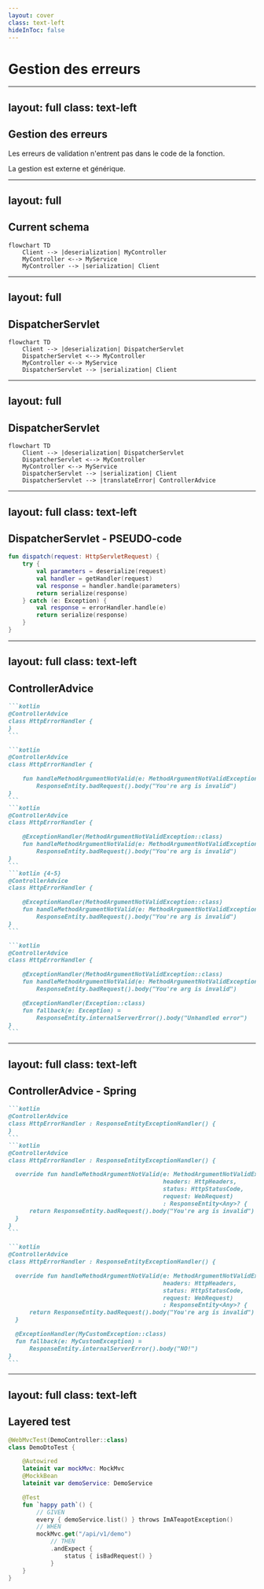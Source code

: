 ```yaml
---
layout: cover
class: text-left
hideInToc: false
---
```


# Gestion des erreurs

---
layout: full
class: text-left
---

## Gestion des erreurs

Les erreurs de validation n'entrent pas dans le code de la fonction.

La gestion est externe et générique.

---
layout: full
---

## Current schema

```mermaid
flowchart TD
    Client --> |deserialization| MyController
    MyController <--> MyService
    MyController --> |serialization| Client
```

<!--
Vision simple d'une application
-->

---
layout: full
---

## DispatcherServlet

```mermaid
flowchart TD
    Client --> |deserialization| DispatcherServlet
    DispatcherServlet <--> MyController
    MyController <--> MyService
    DispatcherServlet --> |serialization| Client
```

<!--
En rentrant un peu dans spring,
il y a une couche pour passer de la servlet au controlleur
-->

---
layout: full
---

## DispatcherServlet

```mermaid
flowchart TD
    Client --> |deserialization| DispatcherServlet
    DispatcherServlet <--> MyController
    MyController <--> MyService
    DispatcherServlet --> |serialization| Client
    DispatcherServlet --> |translateError| ControllerAdvice
```

<!--
Ce dispatcher va gérer les erreurs en s'appuyant sur un ControllerAdvice
-->

---
layout: full
class: text-left
---

## DispatcherServlet - PSEUDO-code

```kotlin
fun dispatch(request: HttpServletRequest) {
    try {
        val parameters = deserialize(request)
        val handler = getHandler(request)
        val response = handler.handle(parameters)
        return serialize(response)
    } catch (e: Exception) {
        val response = errorHandler.handle(e)
        return serialize(response)
    }
}
```

<!--
Autrement dit en pseudo code il fait ca.
C'est une vision très très simplifié.
-->

---
layout: full
class: text-left
---

## ControllerAdvice

````md magic-move
```kotlin
@ControllerAdvice
class HttpErrorHandler {
}
```

```kotlin
@ControllerAdvice
class HttpErrorHandler {

    fun handleMethodArgumentNotValid(e: MethodArgumentNotValidException) =
        ResponseEntity.badRequest().body("You're arg is invalid")
}
```
```kotlin
@ControllerAdvice
class HttpErrorHandler {

    @ExceptionHandler(MethodArgumentNotValidException::class)
    fun handleMethodArgumentNotValid(e: MethodArgumentNotValidException) =
        ResponseEntity.badRequest().body("You're arg is invalid")
}
```
```kotlin {4-5}
@ControllerAdvice
class HttpErrorHandler {

    @ExceptionHandler(MethodArgumentNotValidException::class)
    fun handleMethodArgumentNotValid(e: MethodArgumentNotValidException) =
        ResponseEntity.badRequest().body("You're arg is invalid")
}
```

```kotlin
@ControllerAdvice
class HttpErrorHandler {

    @ExceptionHandler(MethodArgumentNotValidException::class)
    fun handleMethodArgumentNotValid(e: MethodArgumentNotValidException) =
        ResponseEntity.badRequest().body("You're arg is invalid")

    @ExceptionHandler(Exception::class)
    fun fallback(e: Exception) =
        ResponseEntity.internalServerError().body("Unhandled error")
}
```
````

<!--
Un ControllerAdvice est un Bean particulier.
Comme RestController ou @Configuration,
il a son propre cycle de vie.

On peut lui donner des methodes pour lui expliquer comment traiter une exception

Comme le RestController, 
il faut une annotation pour que Spring puisse faire le lien

La gestion, des exceptions, est en entonnoir

On peut traiter les erreurs spécialisées et avoir des couches de traitement de plus en plus génériques
-->

---
layout: full
class: text-left
---

## ControllerAdvice - Spring

````md magic-move
```kotlin
@ControllerAdvice
class HttpErrorHandler : ResponseEntityExceptionHandler() {
}
```
```kotlin
@ControllerAdvice
class HttpErrorHandler : ResponseEntityExceptionHandler() {

  override fun handleMethodArgumentNotValid(e: MethodArgumentNotValidException,
                                            headers: HttpHeaders,
                                            status: HttpStatusCode,
                                            request: WebRequest)
                                            : ResponseEntity<Any>? {
      return ResponseEntity.badRequest().body("You're arg is invalid")
  }
}
```

```kotlin
@ControllerAdvice
class HttpErrorHandler : ResponseEntityExceptionHandler() {

  override fun handleMethodArgumentNotValid(e: MethodArgumentNotValidException,
                                            headers: HttpHeaders,
                                            status: HttpStatusCode,
                                            request: WebRequest)
                                            : ResponseEntity<Any>? {
      return ResponseEntity.badRequest().body("You're arg is invalid")
  }

  @ExceptionHandler(MyCustomException::class)
  fun fallback(e: MyCustomException) =
      ResponseEntity.internalServerError().body("NO!")
}
```
````

<!--
Il est aussi possible d'étendre la gestion par défaut de Spring

Pour ça il faut étendre ResponseEntityExceptionHandler et surcharger les handlers
-->

---
layout: full
class: text-left
---

## Layered test

```kotlin
@WebMvcTest(DemoController::class)
class DemoDtoTest {

    @Autowired
    lateinit var mockMvc: MockMvc
    @MockkBean
    lateinit var demoService: DemoService

    @Test
    fun `happy path`() {
        // GIVEN
        every { demoService.list() } throws ImATeapotException()
        // WHEN
        mockMvc.get("/api/v1/demo")
            // THEN
            .andExpect {
                status { isBadRequest() }
            }
    }
}
```
